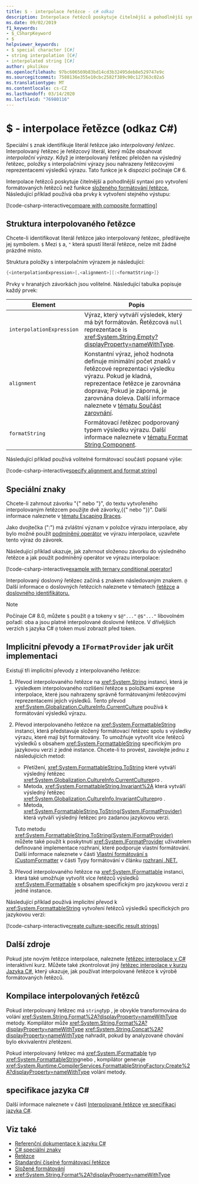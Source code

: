 ```yaml
---
title: $ - interpolace řetězce - c# odkaz
description: Interpolace řetězců poskytuje čitelnější a pohodlnější syntaxi pro formátování výstupu řetězce než tradiční složené formátování řetězců.
ms.date: 09/02/2019
f1_keywords:
- $_CSharpKeyword
- $
helpviewer_keywords:
- $ special character [C#]
- string interpolation [C#]
- interpolated string [C#]
author: pkulikov
ms.openlocfilehash: 97bc606569b83bd14cd3b32495deb8e529747e9c
ms.sourcegitcommit: 7588136e355e10cbc2582f389c90c127363c02a5
ms.translationtype: MT
ms.contentlocale: cs-CZ
ms.lasthandoff: 03/14/2020
ms.locfileid: "76980116"
---
```

# <a name="---string-interpolation-c-reference"></a>$ - interpolace řetězce (odkaz C#)

Speciální `$` znak identifikuje literál řetězce jako *interpolovaný řetězec*. Interpolovaný řetězec je řetězcový literál, který může obsahovat *interpolační výrazy*. Když je interpolovaný řetězec přeložen na výsledný řetězec, položky s interpolačními výrazy jsou nahrazeny řetězcovými reprezentacemi výsledků výrazu. Tato funkce je k dispozici počínaje C# 6.

Interpolace řetězců poskytuje čitelnější a pohodlnější syntaxi pro vytvoření formátovaných řetězců než funkce [složeného formátování řetězce.](../../../standard/base-types/composite-formatting.md) Následující příklad používá oba prvky k vytvoření stejného výstupu:

[!code-csharp-interactive[compare with composite formatting](~/samples/snippets/csharp/language-reference/tokens/string-interpolation.cs#1)]

## <a name="structure-of-an-interpolated-string"></a>Struktura interpolovaného řetězce

Chcete-li identifikovat literál řetězce jako interpolovaný řetězec, předřávejte jej symbolem. `$` Mezi `$` a, `"` která spustí literál řetězce, nelze mít žádné prázdné místo.

Struktura položky s interpolačním výrazem je následující:

```csharp
{<interpolationExpression>[,<alignment>][:<formatString>]}
```

Prvky v hranatých závorkách jsou volitelné. Následující tabulka popisuje každý prvek:

|Element|Popis|
|-------------|-----------------|
|`interpolationExpression`|Výraz, který vytváří výsledek, který má být formátován. Řetězcová `null` reprezentace is <xref:System.String.Empty?displayProperty=nameWithType>.|
|`alignment`|Konstantní výraz, jehož hodnota definuje minimální počet znaků v řetězcové reprezentaci výsledku výrazu. Pokud je kladná, reprezentace řetězce je zarovnána doprava; Pokud je záporná, je zarovnána doleva. Další informace naleznete v [tématu Součást zarovnání](../../../standard/base-types/composite-formatting.md#alignment-component).|
|`formatString`|Formátovací řetězec podporovaný typem výsledku výrazu. Další informace naleznete v [tématu Format String Component](../../../standard/base-types/composite-formatting.md#format-string-component).|

Následující příklad používá volitelné formátovací součásti popsané výše:

[!code-csharp-interactive[specify alignment and format string](~/samples/snippets/csharp/language-reference/tokens/string-interpolation.cs#2)]

## <a name="special-characters"></a>Speciální znaky

Chcete-li zahrnout závorku "{" nebo "}", do textu vytvořeného interpolovaným řetězcem použijte dvě závorky,{{" nebo "}}". Další informace naleznete v [tématu Escaping Braces](../../../standard/base-types/composite-formatting.md#escaping-braces).

Jako dvojtečka (":") má zvláštní význam v položce výrazu interpolace, aby bylo možné použít [podmíněný operátor](../operators/conditional-operator.md) ve výrazu interpolace, uzavřete tento výraz do závorek.

Následující příklad ukazuje, jak zahrnout složenou závorku do výsledného řetězce a jak použít podmíněný operátor ve výrazu interpolace:

[!code-csharp-interactive[example with ternary conditional operator](~/samples/snippets/csharp/language-reference/tokens/string-interpolation.cs#3)]

Interpolovaný doslovný řetězec začíná `$` znakem následovaným znakem. `@` Další informace o doslovných řetězcích naleznete v tématech [řetězce](../builtin-types/reference-types.md) a [doslovného identifikátoru.](verbatim.md)

> [!NOTE]
> Počínaje C# 8.0, můžete `$` použít `@` a tokeny v `$@"..."` `@$"..."` libovolném pořadí: oba a jsou platné interpolované doslovné řetězce. V dřívějších verzích `$` jazyka C# `@` token musí zobrazit před token.

## <a name="implicit-conversions-and-how-to-specify-iformatprovider-implementation"></a>Implicitní převody a `IFormatProvider` jak určit implementaci

Existují tři implicitní převody z interpolovaného řetězce:

1. Převod interpolovaného řetězce na <xref:System.String> instanci, která je výsledkem interpolovaného rozlišení řetězce s položkami exprese interpolace, které jsou nahrazeny správně formátovanými řetězcovými reprezentacemi jejich výsledků. Tento převod <xref:System.Globalization.CultureInfo.CurrentCulture> používá k formátování výsledků výrazu.

1. Převod interpolovaného řetězce na <xref:System.FormattableString> instanci, která představuje složený formátovací řetězec spolu s výsledky výrazu, které mají být formátovány. To umožňuje vytvořit více řetězců výsledků s obsahem <xref:System.FormattableString> specifickým pro jazykovou verzi z jedné instance. Chcete-li to provést, zavolejte jednu z následujících metod:

      - Přetížení, <xref:System.FormattableString.ToString> které vytváří výsledný řetězec <xref:System.Globalization.CultureInfo.CurrentCulture>pro .
      - Metoda, <xref:System.FormattableString.Invariant%2A> která vytváří výsledný řetězec <xref:System.Globalization.CultureInfo.InvariantCulture>pro .
      - Metoda, <xref:System.FormattableString.ToString(System.IFormatProvider)> která vytváří výsledný řetězec pro zadanou jazykovou verzi.

    Tuto metodu <xref:System.FormattableString.ToString(System.IFormatProvider)> můžete také použít k poskytnutí <xref:System.IFormatProvider> uživatelem definované implementace rozhraní, které podporuje vlastní formátování. Další informace naleznete v části [Vlastní formátování s iCustomFormatter](../../../standard/base-types/formatting-types.md#custom-formatting-with-icustomformatter) v části Typy formátování v článku [rozhraní .NET.](../../../standard/base-types/formatting-types.md)

1. Převod interpolovaného řetězce na <xref:System.IFormattable> instanci, která také umožňuje vytvořit více řetězců výsledků <xref:System.IFormattable> s obsahem specifickým pro jazykovou verzi z jedné instance.

Následující příklad používá implicitní převod k <xref:System.FormattableString> vytvoření řetězců výsledků specifických pro jazykovou verzi:

[!code-csharp-interactive[create culture-specific result strings](~/samples/snippets/csharp/language-reference/tokens/string-interpolation.cs#4)]

## <a name="additional-resources"></a>Další zdroje

Pokud jste novým řetězce interpolace, naleznete [řetězec interpolace v C#](../../tutorials/exploration/interpolated-strings.yml) interaktivní kurz. Můžete také zkontrolovat jiný [řetězec interpolace v kurzu Jazyka C#,](../../tutorials/string-interpolation.md) který ukazuje, jak používat interpolované řetězce k výrobě formátovaných řetězců.

## <a name="compilation-of-interpolated-strings"></a>Kompilace interpolovaných řetězců

Pokud interpolovaný řetězec má `string`typ , je obvykle transformována do volání <xref:System.String.Format%2A?displayProperty=nameWithType> metody. Kompilátor může <xref:System.String.Format%2A?displayProperty=nameWithType> <xref:System.String.Concat%2A?displayProperty=nameWithType> nahradit, pokud by analyzované chování bylo ekvivalentní zřetězení.

Pokud interpolovaný řetězec má <xref:System.IFormattable> typ <xref:System.FormattableString>nebo , kompilátor generuje <xref:System.Runtime.CompilerServices.FormattableStringFactory.Create%2A?displayProperty=nameWithType> volání metody.

## <a name="c-language-specification"></a>specifikace jazyka C#

Další informace naleznete v části [Interpolované řetězce](~/_csharplang/spec/expressions.md#interpolated-strings) [ve specifikaci jazyka C#](~/_csharplang/spec/introduction.md).

## <a name="see-also"></a>Viz také

- [Referenční dokumentace k jazyku C#](../index.md)
- [C# speciální znaky](index.md)
- [Řetězce](../../programming-guide/strings/index.md)
- [Standardní číselné formátovací řetězce](../../../standard/base-types/standard-numeric-format-strings.md)
- [Složené formátování](../../../standard/base-types/composite-formatting.md)
- <xref:System.String.Format%2A?displayProperty=nameWithType>
